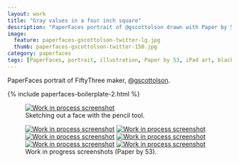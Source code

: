 ```yaml
---
layout: work
title: "Gray values in a four inch square"
description: "PaperFaces portrait of @gscottolson drawn with Paper by 53 on an iPad."
image: 
  feature: paperfaces-gscottolson-twitter-lg.jpg
  thumb: paperfaces-gscottolson-twitter-150.jpg
category: paperfaces
tags: [PaperFaces, portrait, illustration, Paper by 53, iPad art, black and white]
---
```


PaperFaces portrait of FiftyThree maker, [@gscottolson](http://twitter.com/gscottolson).

{% include paperfaces-boilerplate-2.html %}

<figure>
	<a href="{{ site.url }}/images/paperfaces-gscottolson-process-1-lg.jpg"><img src="{{ site.url }}/images/paperfaces-gscottolson-process-1-750.jpg" alt="Work in process screenshot"></a>
	<figcaption>Sketching out a face with the pencil tool.</figcaption>
</figure>

<figure class="half">
	<a href="{{ site.url }}/images/paperfaces-gscottolson-process-2-lg.jpg"><img src="{{ site.url }}/images/paperfaces-gscottolson-process-2-600.jpg" alt="Work in process screenshot"></a>
	<a href="{{ site.url }}/images/paperfaces-gscottolson-process-3-lg.jpg"><img src="{{ site.url }}/images/paperfaces-gscottolson-process-3-600.jpg" alt="Work in process screenshot"></a>
	<a href="{{ site.url }}/images/paperfaces-gscottolson-process-4-lg.jpg"><img src="{{ site.url }}/images/paperfaces-gscottolson-process-4-600.jpg" alt="Work in process screenshot"></a>
	<a href="{{ site.url }}/images/paperfaces-gscottolson-process-5-lg.jpg"><img src="{{ site.url }}/images/paperfaces-gscottolson-process-5-600.jpg" alt="Work in process screenshot"></a>
	<a href="{{ site.url }}/images/paperfaces-gscottolson-process-6-lg.jpg"><img src="{{ site.url }}/images/paperfaces-gscottolson-process-6-600.jpg" alt="Work in process screenshot"></a>
	<a href="{{ site.url }}/images/paperfaces-gscottolson-process-7-lg.jpg"><img src="{{ site.url }}/images/paperfaces-gscottolson-process-7-600.jpg" alt="Work in process screenshot"></a>
	<figcaption>Work in progress screenshots (Paper by 53).</figcaption>
</figure>